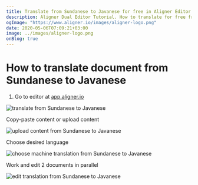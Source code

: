 ```yaml
---
title: Translate from Sundanese to Javanese for free in Aligner Editor
description: Aligner Dual Editor Tutorial. How to translate for free from Sundanese to Javanese. Aligner is multilingual document management platform. 
ogImage: "https://www.aligner.io/images/aligner-logo.png"
date: 2020-05-06T07:09:21+03:00
image: ../images/aligner-logo.png
onBlog: true
---
```


# How to translate document from Sundanese to Javanese

1. Go to editor at [app.aligner.io](https://app.aligner.io "Aligner App web page")

![translate from Sundanese to Javanese](../aligner-blank-editor.png "translate from Sundanese to Javanese")

Copy-paste content or upload content

![upload content from Sundanese to Javanese](../aligner-uploaded-document.png "upload content from Sundanese to Javanese")

Choose desired language

![choose machine translation from Sundanese to Javanese](../aligner-language-dropdown.png "choose machine translation from Sundanese to Javanese")

Work and edit 2 documents in parallel

![edit translation from Sundanese to Javanese](../aligner-double-sitded-editor.png "edit translation from Sundanese to Javanese")

